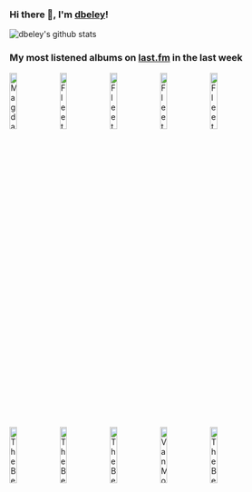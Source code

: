 ### Hi there 👋, I'm [dbeley](https://dbeley.ovh/en)!

![dbeley's github stats](https://github-readme-stats.vercel.app/api?username=dbeley)

### My most listened albums on [last.fm](https://www.last.fm/user/d_beley) in the last week

[<img src='https://lastfm.freetls.fastly.net/i/u/300x300/c1b18f7dd5f2b262a96288bfa2330ad2.jpg' width='16%' height='16%' alt='Magdalena Bay - Mercurial World'>](https://www.last.fm/music/magdalena%2bbay/mercurial%2bworld)&nbsp;
[<img src='https://lastfm.freetls.fastly.net/i/u/300x300/ff20a3537d91409ca96dc8927d4f879f.png' width='16%' height='16%' alt='Fleet Foxes - Helplessness Blues'>](https://www.last.fm/music/fleet%2bfoxes/helplessness%2bblues)&nbsp;
[<img src='https://lastfm.freetls.fastly.net/i/u/300x300/e653fc9c0d474be1b6d007a6588b02c9.png' width='16%' height='16%' alt='Fleet Foxes - Fleet Foxes'>](https://www.last.fm/music/fleet%2bfoxes/fleet%2bfoxes)&nbsp;
[<img src='https://lastfm.freetls.fastly.net/i/u/300x300/6b46a8d1ea1a835ab5cebb41e032677e.jpg' width='16%' height='16%' alt='Fleet Foxes - Crack-Up'>](https://www.last.fm/music/fleet%2bfoxes/crack-up)&nbsp;
[<img src='https://lastfm.freetls.fastly.net/i/u/300x300/a3638eeb1bb4ffc5a8c12cf28e56ba0f.png' width='16%' height='16%' alt='Fleet Foxes - Shore'>](https://www.last.fm/music/fleet%2bfoxes/shore)&nbsp;
<br>
[<img src='https://lastfm.freetls.fastly.net/i/u/300x300/72ed10a859fb4c1fb29a546078ec737d.png' width='16%' height='16%' alt='The Beatles - Rubber Soul'>](https://www.last.fm/music/the%2bbeatles/rubber%2bsoul)&nbsp;
[<img src='https://lastfm.freetls.fastly.net/i/u/300x300/3947ccc7613d4555ad120bf8b5c68e59.png' width='16%' height='16%' alt='The Beatles - Magical Mystery Tour'>](https://www.last.fm/music/the%2bbeatles/magical%2bmystery%2btour)&nbsp;
[<img src='https://lastfm.freetls.fastly.net/i/u/300x300/af251669a48a4bafb448e1f6c0de01be.png' width='16%' height='16%' alt='The Beatles - Abbey Road'>](https://www.last.fm/music/the%2bbeatles/abbey%2broad)&nbsp;
[<img src='https://lastfm.freetls.fastly.net/i/u/300x300/1ac905c7ee067e527aca9643ba7a1a21.jpg' width='16%' height='16%' alt='Van Morrison - Moondance'>](https://www.last.fm/music/van%2bmorrison/moondance)&nbsp;
[<img src='https://lastfm.freetls.fastly.net/i/u/300x300/a4e112b368c5ad405d43f0930617c687.png' width='16%' height='16%' alt='The Beatles - Sgt. Peppers Lonely Hearts Club Band'>](https://www.last.fm/music/the%2bbeatles/sgt.%2bpepper%2527s%2blonely%2bhearts%2bclub%2bband)&nbsp;
<br>
